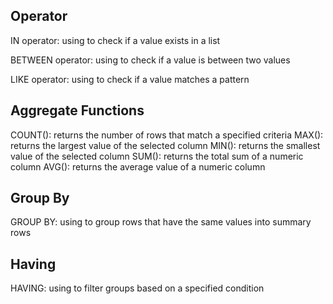 
## Operator
IN operator: using to check if a value exists in a list

BETWEEN operator: using to check if a value is between two values

LIKE operator: using to check if a value matches a pattern 

## Aggregate Functions
COUNT(): returns the number of rows that match a specified criteria
MAX(): returns the largest value of the selected column
MIN(): returns the smallest value of the selected column
SUM(): returns the total sum of a numeric column
AVG(): returns the average value of a numeric column

## Group By
GROUP BY: using to group rows that have the same values into summary rows

## Having
HAVING: using to filter groups based on a specified condition